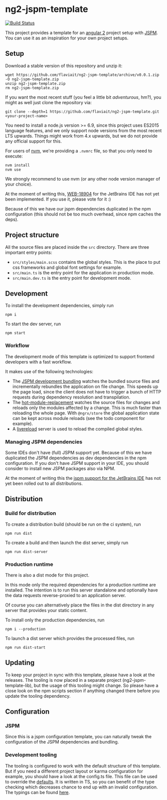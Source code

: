 # ng2-jspm-template

[![Build Status](https://travis-ci.org/flaviait/ng2-jspm-template.svg?branch=master)](https://travis-ci.org/flaviait/ng2-jspm-template)

This project provides a template for an [angular 2](https://angular.io/) project setup with [JSPM](http://jspm.io/).
You can use it as an inspiration for your own project setups. 

## Setup

Download a stable version of this repository and unzip it:

    wget https://github.com/flaviait/ng2-jspm-template/archive/v0.0.1.zip -O ng2-jspm-template.zip
    unzip ng2-jspm-template.zip
    rm ng2-jspm-template.zip
If you want the most recent stuff (you feel a little bit _adventurous_, hm?), you might as well just clone the repository via:
```
git clone --depth=1 https://github.com/flaviait/ng2-jspm-template.git <your-project-name>
```

You need to install a node.js version >= 6.9, since this project uses ES2015 language features, and we only support node versions from the most recent LTS upwards.
Things might work from 4.x upwards, but we do not provide any official support for this.

For users of [nvm](https://github.com/creationix/nvm), we're providing a `.nvmrc` file, so that you only need to execute:
```
nvm install
nvm use
```
We strongly recommend to use nvm (or any other node version manager of your choice).

At the moment of writing this, [WEB-18904](https://youtrack.jetbrains.com/issue/WEB-18904)
for the JetBrains IDE has not yet been implemented. If you use it, please vote for it :)

Because of this we have our jspm dependencies duplicated in the npm configuration (this
should not be too much overhead, since npm caches the deps).

## Project structure

All the source files are placed inside the `src` directory.
There are three important entry points:

* `src/styles/main.scss` contains the global styles. This is the place to put css frameworks and global font settings for example.
* `src/main.ts` is the entry point for the application in production mode.
* `src/main.dev.ts` is the entry point for development mode.

## Development

To install the development dependencies, simply run

    npm i

To start the dev server, run

    npm start

### Workflow

The development mode of this template is optimized to support frontend
developers with a fast workflow.

It makes use of the following technologies:

* The [JSPM development bundling](http://jspm.io/0.17-beta-guide/development-bundling.html) watches the bundled source files
and incrementally rebundles the application on file change. This speeds up the page load, since the client does not have to trigger
a bunch of HTTP requests during dependency resolution and transpilation.
* The [hot-module-replacement](http://jspm.io/0.17-beta-guide/hot-reloading.html) watches the source files for changes
and reloads only the modules affected by a change. This is much faster than reloading the whole page.
With `@ngrx/store` the global application state can be kept across module reloads (see the todo component for example).
* A [livereload](http://livereload.com/) server is used to reload the compiled global styles.

### Managing JSPM dependencies

Some IDEs don't have (full) JSPM support yet.
Because of this we have duplicated the JSPM dependencies as dev dependencies in the npm configuration.
If you don't have JSPM support in your IDE, you should consider to install new JSPM packages
also via NPM.

At the moment of writing this the [jspm support for the JetBrains IDE](https://youtrack.jetbrains.com/issue/WEB-18904)
has not yet been rolled out to all distributions.

## Distribution

### Build for distribution

To create a distribution build (should be run on the ci system), run

    npm run dist

To create a build and then launch the dist server, simply run

    npm run dist-server
    
### Production runtime

There is also a dist mode for this project.

In this mode only the required dependencies for a production runtime are installed.
The intention is to run this server standalone and optionally have the data requests
reverse-proxied to an application server.

Of course you can alternatively place the files in the dist directory in any server that provides
your static content.
    
To install only the production dependencies, run

    npm i --production

To launch a dist server which provides the processed files, run

    npm run dist-start

## Updating

To keep your project in sync with this template, please have a look at the releases.
The tooling is now placed in a separate project (ng2-jspm-template-lib), but the usage
of this tooling might change. So please have a close look on the npm scripts section
if anything changed there before you update the tooling dependency.

## Configuration

### JSPM

Since this is a jspm configuration template, you can naturally tweak the configuration
of the JSPM dependencies and bundling.

### Development tooling

The tooling is configured to work with the default structure of this template.
But if you need a different project layout or karma configuration for example, you should
have a look at the config.ts file. This file can be used to override the
[defaults](https://github.com/flaviait/ng2-jspm-template-libs/blob/configurability/src/config/config.defaults.ts).
It is written in TS, so you can benefit of the type checking which decreases chance
to end up with an invalid configuration.
The typings can be found [here](https://github.com/flaviait/ng2-jspm-template-libs/blob/master/src/config/config.interface.ts).